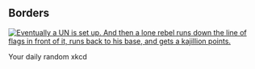 ## Borders
[![Eventually a UN is set up.  And then a lone rebel runs down the line of flags in front of it, runs back to his base, and gets a kajillion points.](https://imgs.xkcd.com/comics/borders.png)](https://xkcd.com/569/ "Eventually a UN is set up.  And then a lone rebel runs down the line of flags in front of it, runs back to his base, and gets a kajillion points.")

Your daily random xkcd

